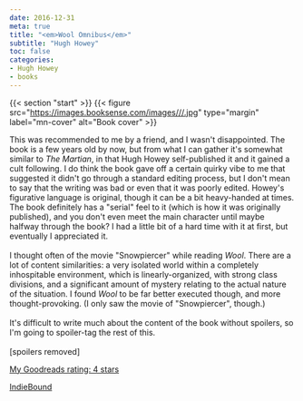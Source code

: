 ```yaml
---
date: 2016-12-31
meta: true
title: "<em>Wool Omnibus</em>"
subtitle: "Hugh Howey"
toc: false
categories:
- Hugh Howey
- books
---
```


{{< section "start" >}}
{{< figure src="https://images.booksense.com/images///.jpg" type="margin" label="mn-cover" alt="Book cover" >}}

This was recommended to me by a friend, and I wasn't disappointed. The book is a few years old by now, but from what I can gather it's somewhat similar to _The Martian_, in that Hugh Howey self-published it and it gained a cult following. I do think the book gave off a certain quirky vibe to me that suggested it didn't go through a standard editing process, but I don't mean to say that the writing was bad or even that it was poorly edited. Howey's figurative language is original, though it can be a bit heavy-handed at times. The book definitely has a "serial" feel to it (which is how it was originally published), and you don't even meet the main character until maybe halfway through the book? I had a little bit of a hard time with it at first, but eventually I appreciated it.<br /><br />I thought often of the movie "Snowpiercer" while reading _Wool_. There are a lot of content similarities: a very isolated world within a completely inhospitable environment, which is linearly-organized, with strong class divisions, and a significant amount of mystery relating to the actual nature of the situation. I found _Wool_ to be far better executed though, and more thought-provoking. (I only saw the movie of "Snowpiercer", though.)<br /><br />It's difficult to write much about the content of the book without spoilers, so I'm going to spoiler-tag the rest of this.<br /><br />[spoilers removed]

[My Goodreads rating: 4 stars](https://www.goodreads.com/review/show/1845573767)  

[IndieBound](https://www.indiebound.org/book/)
